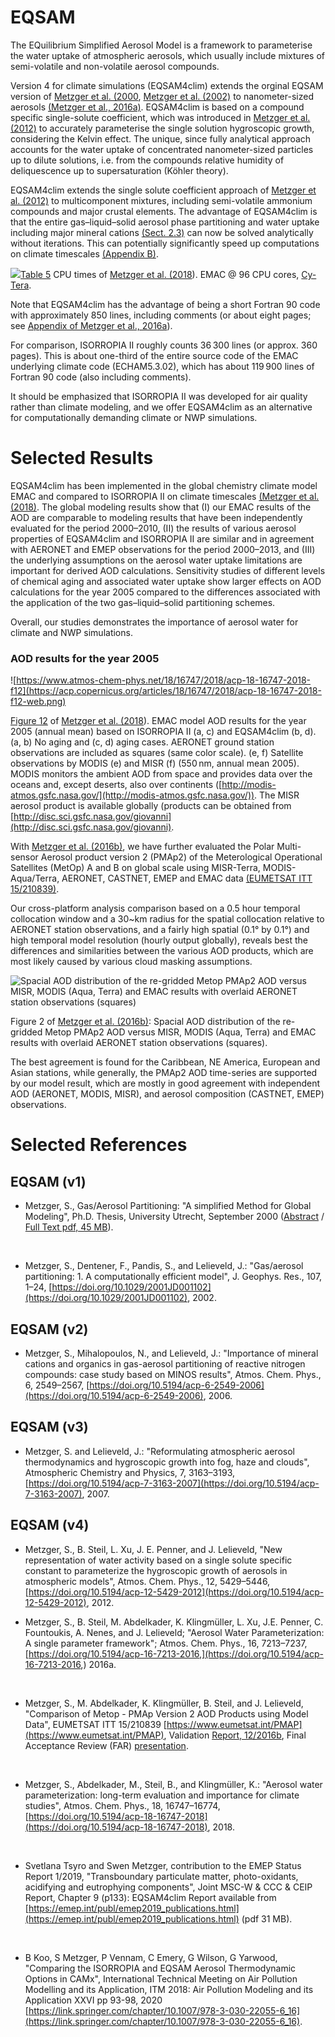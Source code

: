 # EQSAM

The EQuilibrium Simplified Aerosol Model is a framework to parameterise the water uptake of atmospheric aerosols, which usually include mixtures of semi-volatile and non-volatile aerosol compounds. 

Version 4 for climate simulations (EQSAM4clim) extends the orginal EQSAM version of [Metzger et al. (2000](https://dspace.library.uu.nl/handle/1874/646), [Metzger et al. (2002)](https://doi.org/10.1029/2001JD001102) to nanometer-sized aerosols [(Metzger et al., 2016a)](https://doi.org/10.5194/acp-16-7213-2016). EQSAM4clim is based on a compound specific single-solute coefficient, which was introduced in [Metzger et al. (2012)](https://doi.org/10.5194/acp-12-5429-2012) to accurately parameterise the single solution hygroscopic growth, considering the Kelvin effect. The unique, since fully analytical approach accounts for the water uptake of concentrated nanometer-sized particles up to dilute solutions, i.e. from the compounds relative humidity of deliquescence up to supersaturation (Köhler theory).  

EQSAM4clim extends the single solute coefficient approach of [Metzger et al. (2012)](https://doi.org/10.5194/acp-12-5429-2012) to multicomponent mixtures, including semi-volatile ammonium compounds and major crustal elements. The advantage of EQSAM4clim is that the entire gas–liquid–solid aerosol phase partitioning and water uptake including major mineral cations [(Sect. 2.3)](https://www.atmos-chem-phys.net/18/16747/2018/#Ch1.S2.SS3 "https://www.atmos-chem-phys.net/18/16747/2018/#Ch1.S2.SS3") can now be solved analytically without iterations. This can potentially  significantly speed up computations on climate timescales [(Appendix B)](https://www.atmos-chem-phys.net/18/16747/2018/#section8 "https://www.atmos-chem-phys.net/18/16747/2018/#section8").  

![](https://acp.copernicus.org/articles/18/16747/2018/acp-18-16747-2018-t05.png)[Table 5](https://www.atmos-chem-phys.net/18/16747/2018/#Ch1.T5)  CPU times of [Metzger et al. (2018](https://doi.org/10.5194/acp-18-16747-2018)). EMAC @ 96 CPU cores, [Cy-Tera](https://www.cyi.ac.cy/). 

Note that EQSAM4clim has the advantage of being a short Fortran 90 code with approximately 850 lines, including comments (or about eight pages; see [Appendix of Metzger et al., 2016a](https://doi.org/10.5194/acp-16-7213-2016)). 

For comparison, ISORROPIA II roughly counts 36 300 lines (or approx. 360 pages). This is about one-third of the entire source code of the EMAC underlying climate code (ECHAM5.3.02), which has about 119 900 lines of Fortran 90 code (also including comments). 

It should be emphasized that ISORROPIA II was developed for air quality rather than climate modeling, and we offer EQSAM4clim as an alternative for computationally demanding climate or NWP simulations.

# Selected Results

EQSAM4clim has been implemented in the global chemistry climate model EMAC and compared to ISORROPIA II on climate timescales [(Metzger et al. (2018)](https://doi.org/10.5194/acp-18-16747-2018). The global modeling results show that (I) our EMAC results of the AOD are comparable to modeling results that have been independently evaluated for the period 2000–2010, (II) the results of various aerosol properties of EQSAM4clim and ISORROPIA II are similar and in agreement with AERONET and EMEP observations for the period 2000–2013, and (III) the underlying assumptions on the aerosol water uptake limitations are important for derived AOD calculations. Sensitivity studies of different levels of chemical aging and associated water uptake show larger effects on AOD calculations for the year 2005 compared to the differences associated with the application of the two gas–liquid–solid partitioning schemes. 

Overall, our studies demonstrates the importance of aerosol water for climate and NWP simulations.

### AOD results for the year 2005
![https://www.atmos-chem-phys.net/18/16747/2018/acp-18-16747-2018-f12](https://acp.copernicus.org/articles/18/16747/2018/acp-18-16747-2018-f12-web.png)

[Figure 12](https://acp.copernicus.org/articles/18/16747/2018/acp-18-16747-2018-f12.jpg) of [Metzger et al. (2018](https://doi.org/10.5194/acp-18-16747-2018)). EMAC model AOD results for the year 2005 (annual mean) based on ISORROPIA II (a, c)  and EQSAM4clim (b, d). (a, b) No aging and  (c, d)  aging cases. AERONET ground station observations are included as squares (same color scale).  (e, f) Satellite observations by MODIS  (e)  and MISR (f)  (550 nm, annual mean 2005). MODIS monitors the ambient AOD from space and provides data over the oceans and, except deserts, also over continents ([http://modis-atmos.gsfc.nasa.gov/](http://modis-atmos.gsfc.nasa.gov/)). The MISR aerosol product is available globally (products can be obtained from [http://disc.sci.gsfc.nasa.gov/giovanni](http://disc.sci.gsfc.nasa.gov/giovanni). 

With [Metzger et al. (2016b)](https://www-cdn.eumetsat.int/files/2020-04/pdf_science_cal_val_pmap_presentation.pdf), we have further evaluated the Polar Multi-sensor Aerosol product version 2 (PMAp2) of the Meterological Operational Satellites (MetOp) A and B on global scale using MISR-Terra, MODIS-Aqua/Terra, AERONET, CASTNET, EMEP and EMAC data [(EUMETSAT ITT 15/210839)](https://www.eumetsat.int/PMAP). 

Our cross-platform analysis comparison based on a 0.5 hour temporal collocation window and a 30~km radius for the spatial collocation relative to AERONET station observations, and a fairly high spatial (0.1° by 0.1°) and high temporal model resolution (hourly output globally), reveals best the differences and similarities between the various AOD products, which are most likely caused by various cloud masking assumptions. 

![ Spacial AOD distribution of the re-gridded Metop PMAp2 AOD versus MISR, MODIS (Aqua, Terra) and EMAC results with overlaid AERONET station observations (squares)](https://www-cdn.eumetsat.int/files/2020-04/img_science_cal_val_pmap_2_lrg.jpg)

Figure 2 of [Metzger et al. (2016b)](https://www.eumetsat.int/PMAP): Spacial AOD distribution of the re-gridded Metop PMAp2 AOD versus MISR, MODIS (Aqua, Terra) and EMAC results with overlaid AERONET station observations (squares).

The best agreement is found for the Caribbean, NE America, European and Asian stations, while generally, the PMAp2 AOD time-series are supported by our model result, which are mostly in good agreement with independent AOD (AERONET, MODIS, MISR), and aerosol composition (CASTNET, EMEP) observations. 

# Selected References

## EQSAM (v1)
- Metzger, S., Gas/Aerosol Partitioning: "A simplified Method for Global Modeling", Ph.D. Thesis, University Utrecht, September 2000 ([Abstract](https://ui.adsabs.harvard.edu/abs/2000PhDT.......328M/abstract) / [Full Text pdf, 45 MB](https://dspace.library.uu.nl/handle/1874/646)).
 <br/>

- Metzger, S., Dentener, F., Pandis, S., and Lelieveld, J.: "Gas/aerosol partitioning: 1. A computationally efficient model", J. Geophys. Res., 107, 1–24, [https://doi.org/10.1029/2001JD001102](https://doi.org/10.1029/2001JD001102), 2002.

## EQSAM (v2)
- Metzger, S., Mihalopoulos, N., and Lelieveld, J.: "Importance of mineral cations and organics in gas-aerosol partitioning of reactive nitrogen compounds: case study based on MINOS results", Atmos. Chem. Phys., 6, 2549–2567, [https://doi.org/10.5194/acp-6-2549-2006](https://doi.org/10.5194/acp-6-2549-2006), 2006.

## EQSAM (v3)
-  Metzger, S. and Lelieveld, J.: "Reformulating atmospheric aerosol thermodynamics and hygroscopic growth into fog, haze and clouds", Atmospheric Chemistry and Physics, 7, 3163–3193, [https://doi.org/10.5194/acp-7-3163-2007](https://doi.org/10.5194/acp-7-3163-2007), 2007.

## EQSAM (v4)
- Metzger, S., B. Steil, L. Xu, J. E. Penner, and J. Lelieveld,  "New representation of water activity based on a single solute specific constant to parameterize the hygroscopic growth of aerosols in atmospheric models",  Atmos. Chem. Phys., 12, 5429–5446, [https://doi.org/10.5194/acp-12-5429-2012](https://doi.org/10.5194/acp-12-5429-2012), 2012.
  <br/>

- Metzger, S., B. Steil, M. Abdelkader, K. Klingmüller, L. Xu, J.E. Penner, C. Fountoukis,  A. Nenes, and J. Lelieveld; "Aerosol Water Parameterization: A single parameter framework";  Atmos. Chem. Phys., 16, 7213–7237, [https://doi.org/10.5194/acp-16-7213-2016,](https://doi.org/10.5194/acp-16-7213-2016,) 2016a.
 <br/>

- Metzger, S., M. Abdelkader, K. Klingmüller,  B. Steil, and J. Lelieveld, "Comparison of Metop - PMAp Version 2 AOD Products using Model Data", EUMETSAT ITT 15/210839 [https://www.eumetsat.int/PMAP](https://www.eumetsat.int/PMAP), Validation [Report, 12/2016b](https://www-cdn.eumetsat.int/files/2020-04/pdf_pmap_v2_model_comp.pdf), Final Acceptance Review (FAR) [presentation](https://www-cdn.eumetsat.int/files/2020-04/pdf_science_cal_val_pmap_presentation.pdf).
 <br/>
 
- Metzger, S., Abdelkader, M., Steil, B., and Klingmüller, K.: "Aerosol water parameterization: long-term evaluation and importance for climate studies",  Atmos. Chem. Phys., 18, 16747–16774, [https://doi.org/10.5194/acp-18-16747-2018](https://doi.org/10.5194/acp-18-16747-2018), 2018.
 <br/>
 
- Svetlana Tsyro and Swen Metzger, contribution to the EMEP Status Report 1/2019, "Transboundary particulate matter, photo-oxidants, acidifying and eutrophying components", Joint MSC-W & CCC & CEIP Report, Chapter 9 (p133): EQSAM4clim  Report available from [https://emep.int/publ/emep2019_publications.html](https://emep.int/publ/emep2019_publications.html) (pdf 31 MB).
 <br/>
 
- B Koo, S Metzger, P Vennam, C Emery, G Wilson, G Yarwood, "Comparing the ISORROPIA and EQSAM Aerosol Thermodynamic Options in CAMx", International Technical Meeting on Air Pollution Modelling and its Application,  ITM 2018: Air Pollution Modeling and its Application XXVI pp 93-98, 2020 [https://link.springer.com/chapter/10.1007/978-3-030-22055-6_16](https://link.springer.com/chapter/10.1007/978-3-030-22055-6_16).
